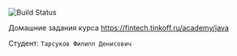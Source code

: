 ![Build Status](https://github.com/macadamiaboy/JavaEdu/java-course-2023/actions/workflows/build.yml/badge.svg)

Домашние задания курса https://fintech.tinkoff.ru/academy/java

Студент: `Тарсуков Филипп Денисович`
